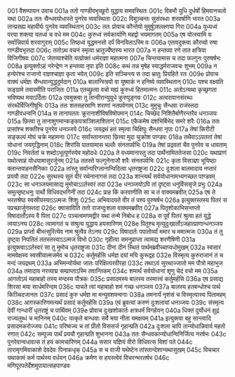 001	वैशम्पायन उवाच
001a	ततो गाण्डीवभृच्छूरो युद्धाय समवस्थितः
001c	विबभौ युधि दुर्धर्षो हिमवानचलो यथा
002a	ततः सैन्धवयोधास्ते पुनरेव व्यवस्थिताः
002c	विमुञ्चन्तः सुसंरब्धाः शरवर्षाणि भारत
003a	तान्प्रसह्य महावीर्यः पुनरेव व्यवस्थितान्
003c	ततः प्रोवाच कौन्तेयो मुमूर्षूञ्श्लक्ष्णया गिरा
004a	युध्यध्वं परया शक्त्या यतध्वं च वधे मम
004c	कुरुध्वं सर्वकार्याणि महद्वो भयमागतम्
005a	एष योत्स्यामि वः सर्वान्निवार्य शरवागुराम्
005c	तिष्ठध्वं युद्धमनसो दर्पं विनयिताऽस्मि वः
006a	एतावदुक्त्वा कौरव्यो रुषा गाण्डीवभृत्तदा
006c	ततोऽथ वचनं स्मृत्वा भ्रातुर्ज्येष्ठस्य भारत
007a	न हन्तव्या रणे तात क्षत्रिया विजिगीषवः
007c	जेतव्याश्चेति यत्प्रोक्तं धर्मराज्ञा महात्मना
007e	चिन्तयामास च तदा फल्गुनः पुरुषर्षभः
008a	इत्युक्तोऽहं नरेन्द्रेण न हन्तव्या नृपा इति
008c	कथं तन्न मृषेह स्याद्धर्मराजवचः शुभम्
009a	न हन्येरंश्च राजानो राज्ञश्चाज्ञा कृता भवेत्
009c	इति सञ्चिन्त्य स तदा भ्रातुः प्रियहिते रतः
009e	प्रोवाच वाक्यं धर्मज्ञः सैन्धवान्युद्धदुर्मदान्
010a	बालान्स्त्रियो वा युष्माकं न हनिष्ये व्यवस्थितान्
010c	यश्च वक्ष्यति सङ्ग्रामे तवास्मीति पराजितः
011a	एतच्छ्रुत्वा वचो मह्यं कुरुध्वं हितमात्मनः
011c	अतोऽन्यथा कृच्छ्रगता भविष्यथ मयाऽर्दिताः
012a	एवमुक्त्वा तु तान्वीरान्युयुधे कुरुपुङ्गवः
012c	अत्वरावानसंरब्धः संरब्धैर्विजिगीषुभिः
013a	ततः शतसहस्राणि शराणां नतपर्वणाम्
013c	मुमुचुः सैन्धवा राजंस्तदा गाण्डीवधन्वनि
014a	स तानापततः क्रूरानाशीविषविषोपमान्
014c	चिच्छेद निशितैर्बाणैरन्तरैव धनञ्जयः
015a	छित्त्वा तु तानाशुगमान्कङ्कपत्राञ्शिलाशितान्
015c	एकैकमेष दशभिर्बिभेद समरे शरैः
016a	ततः प्रासांश्च शक्तीश्च पुनरेव धनञ्जये
016c	जयद्रथं हतं स्मृत्वा चिक्षिपुः सैन्धवा नृपाः
017a	तेषां किरीटी सङ्कल्पं मोघं चक्रे महामनाः
017c	सर्वांस्तानन्तरा छित्त्वा मुदा चुक्रोश पाण्डवः
018a	तथैवाऽऽपततां तेषां योधानां जयगृद्धिनाम्
018c	शिरांसि पातयामास भल्लैः संनतपर्वभिः
019a	तेषां प्रद्रवतां चैव पुनरेव च धावताम्
019c	निवर्ततां च शब्दोऽभूत्पूर्णस्येव महोदधेः
020a	ते वध्यमानास्तु तदा पार्थेनामिततेजसा
020c	यथाप्राणं यथोत्साहं योधयामासुरर्जुनम्
021a	ततस्ते फल्गुनेनाजौ शरैः संनतपर्वभिः
021c	कृता विसञ्ज्ञा भूयिष्ठाः क्लान्तवाहनसैनिकाः
022a	तांस्तु सर्वान्परिग्लानान्विदित्वा धृतराष्ट्रजा
022c	दुःशला बालमादाय नप्तारं प्रययौ तदा
022e	सुरथस्य सुतं वीरं रथेनानागसं तदा
023a	शान्त्यर्थं सर्वयोधानामभ्यगच्छत पाण्डवम्
023c	सा धनञ्जयमासाद्य मुमोचाऽऽर्तस्वरं तदा
023e	धनञ्जयोऽपि तां दृष्ट्वा धनुर्विससृजे प्रभुः
024a	समुत्सृष्टधनुः पार्थो विधिवद्भगिनीं तदा
024c	प्राह किं करवाणीति सा च तं वाक्यमब्रवीत्
025a	एष ते भरतश्रेष्ठ स्वस्रीयस्याऽऽत्मजः शिशुः
025c	अभिवादयते वीर तं पश्य पुरुषर्षभ
026a	इत्युक्तस्तस्य पितरं स पप्रच्छार्जुनस्तदा
026c	क्वासाविति ततो राजन्दुःशला वाक्यमब्रवीत्
027a	पितृशोकाभिसन्तप्तो विषादार्तोऽस्य वै पिता
027c	पञ्चत्वमगमद्वीर यथा तन्मे निबोध ह
028a	स पूर्वं पितरं श्रुत्वा हतं युद्धे त्वयाऽनघ
028c	त्वामागतं च संश्रुत्य युद्धाय हयसारिणम्
028e	पितुश्च मृत्युदुःखार्तोऽजहात्प्राणान्धनञ्जय
029a	प्राप्तो बीभत्सुरित्येव नाम श्रुत्वैव तेऽनघ
029c	विषादार्तः पपातोर्व्यां ममार च ममात्मजः
030a	तं तु दृष्ट्वा निपतितं ततस्तस्याऽऽत्मजं विभो
030c	गृहीत्वा समनुप्राप्ता त्वामद्य शरणैषिणी
031a	इत्युक्त्वाऽऽर्तस्वरं सा तु मुमोच धृतराष्ट्रजा
031c	दीना दीनं स्थितं पार्थमब्रवीच्चाप्यधोमुखम्
032a	स्वसारं मामवेक्षस्व स्वस्रीयात्मजमेव च
032c	कर्तुमर्हसि धर्मज्ञ दयां मयि कुरूद्वह
032e	विस्मृत्य कुरुराजानं तं च मन्दं जयद्रथम्
033a	अभिमन्योर्यथा जातः परिक्षित्परवीरहा
033c	तथाऽयं सुरथाज्जातो मम पौत्रो महाभुज
034a	तमादाय नरव्याघ्र सम्प्राप्ताऽस्मि तवान्तिकम्
034c	शमार्थं सर्वयोधानां शृणु चेदं वचो मम
035a	आगतोऽयं महाबाहो तस्य मन्दस्य पौत्रकः
035c	प्रसादमस्य बालस्य तस्मात्त्वं कर्तुमर्हसि
036a	एष प्रसाद्य शिरसा मया सार्धमरिन्दम
036c	याचते त्वां महाबाहो शमं गच्छ धनञ्जय
037a	बालस्य हतबन्धोश्च पार्थ किञ्चिदजानतः
037c	प्रसादं कुरु धर्मज्ञ मा मन्युवशमन्वगाः
038a	तमनार्यं नृशंसं च विस्मृत्यास्य पितामहम्
038c	आगस्कारिणमत्यर्थं प्रसादं कर्तुमर्हसि
039a	एवं ब्रुवत्यां करुणं दुःशलायां धनञ्जयः
039c	संस्मृत्य देवीं गान्धारीं धृतराष्ट्रं च पार्थिवम्
039e	प्रोवाच दुःखशोकार्तः क्षत्रधर्मं विगर्हयन्
040a	धिक्तं दुर्योधनं क्षुद्रं राज्यलुब्धं च मानिनम्
040c	यत्कृते बान्धवाः सर्वे मया नीता यमक्षयम्
041a	इत्युक्त्वा बहु सान्त्वादि प्रसादमकरोज्जयः
041c	परिष्वज्य च तां प्रीतो विससर्ज गृहान्प्रति
042a	दुःशला चापि तान्योधान्निवार्य महतो रणात्
042c	सम्पूज्य पार्थं प्रययौ गृहान्प्रति शुभानना
043a	ततः सैन्धवकान्योधान्विनिर्जित्य नरर्षभः
043c	पुनरेवान्वधावत्स तं हयं कामचारिणम्
044a	ससार यज्ञियं वीरो विधिवत्स विशां पते
044c	तारामृगमिवाकाशे देवदेवः पिनाकधृक्
045a	स च वाजी यथेष्टेन तांस्तान्देशान्यथासुखम्
045c	विचचार यथाकामं कर्म पार्थस्य वर्धयन्
046a	क्रमेण स हयस्त्वेवं विचरन्भरतर्षभ
046c	मणिपूरपतेर्देशमुपायात्सहपाण्डवः
